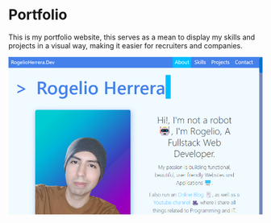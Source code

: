 <h1 align="left">Portfolio</h1>

<p align="left">
This is my portfolio website, this serves as a mean to display my skills and projects in a visual way, making it easier for recruiters and companies.
</p>


<p align="center">
    <img src="/Screenshots/Home-1.png">
</p>